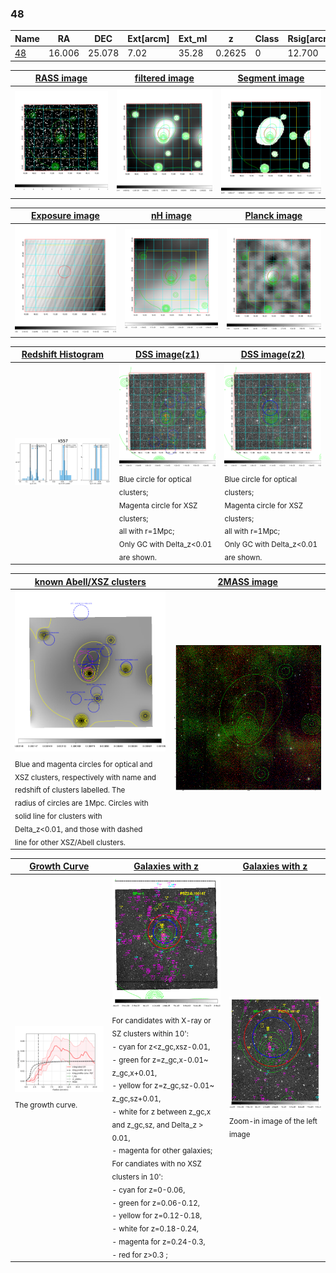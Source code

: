 <div STYLE="page-break-after: always;"></div>

### 48

|Name          |RA          |DEC      | Ext[arcm] | Ext_ml | z    | Class| Rsig[arcmin] | CRsig[c/s] | CR500[c/s] | R500[Mpc] |L500[erg/s]|F500[erg/s/cm^2]| M500[Msun]|Tx[keV]|beta|GC(XSZ,Delta_z<0.01)| GC(OPT,Delta_z<0.01)|GC|alias|
|--------------|------------|------------|---|---|-----------|--------|------|------|----|----|----|----|----|----|----|----|----|----|---|
|[48](script/48.md)     | 16.006       | 25.078       | 7.02    | 35.28   | 0.2625 | 0   | 12.700 |0.039 |0.035 |0.897 |1.388e+44 |6.536e-13 |2.679e+14 |4.286 |2.077 |-, |-, |-, |k557|

|[RASS image](../image/48/48_img.pdf)|[filtered image](../image/48/48_fil.pdf)|[Segment image](../image/48/48_seg.pdf)|
|-------------------|--------------------|-------------------|
| <img src="../image/48/48_img.png" width="300">  | <img src="../image/48/48_fil.png" width="300">   | <img src="../image/48/48_seg.png" width="300">  |

|[Exposure image](../image/48/48_mex.pdf)| [nH image](../image/48/48_nh.pdf)| [Planck image](../image/48/48_p.pdf)|
|-------------------|--------------------|-------------------|
|<img src="../image/48/48_mex.png" width="300">   | <img src="../image/48/48_nh.png" width="300">    | <img src="../image/48/48_p.png" width="300"> |

|[Redshift Histogram](../image/48/48_zg.pdf) | [DSS image(z1)](../image/48/48_dss_z1.pdf)      |  [DSS image(z2)](../image/48/48_dss_z2.pdf)    |
|-------------------|--------------------|-------------------|
|<img src="../image/48/48_zg.png" width="300"> |<img src="../image/48/48_dss_z1.png" width="300"> <sub><br>Blue circle for optical clusters; <br>Magenta circle for XSZ clusters; <br>all with r=1Mpc; <br>Only GC with Delta_z<0.01 are shown. </sub>| <img src="../image/48/48_dss_z2.png" width="300"><sub><br>Blue circle for optical clusters; <br>Magenta circle for XSZ clusters; <br>all with r=1Mpc; <br>Only GC with Delta_z<0.01 are shown. </sub> |

|[known Abell/XSZ clusters](../image/48/48_m.pdf) | [2MASS image](../image/48/48_2mass.pdf)      |
|-------------------|-------------------|
|<img src=../image/48/48_m.png width="300"> <sub><br>Blue and magenta circles for optical and <br>XSZ clusters, respectively with name and <br>redshift of clusters labelled. The <br>radius of circles are 1Mpc. Circles with <br>solid line for clusters with <br>Delta_z<0.01, and those with dashed <br>line for other XSZ/Abell clusters.        </sub>|<img src="../image/48/48_2mass.png" width="300">  |

|[Growth Curve](../image/48/48_gca_all.png) |[Galaxies with z](../image/48/48_opt_ned.pdf) |[Galaxies with z](../image/48/48_opt_ned_zoom.pdf) |
|-------------------|-------------------|-------------------|
| <img src="../image/48/48_gca_all.png" width="300"> <sub><br>The growth curve.</sub>| <img src=../image/48/48_opt_ned.png width="300"> <br><sub> For candidates with X-ray or SZ clusters within 10': <br> - cyan for z<z_gc,xsz-0.01, <br> - green for z=z_gc,x-0.01~ z_gc,x+0.01, <br> - yellow for z=z_gc,sz-0.01~ z_gc,sz+0.01, <br> - white for z between z_gc,x and z_gc,sz, and Delta_z > 0.01, <br> - magenta for other galaxies; <br>For candiates with no XSZ clusters in 10': <br> - cyan for z=0-0.06, <br> - green for z=0.06-0.12, <br> - yellow for z=0.12-0.18, <br> - white for z=0.18-0.24, <br> - magenta for z=0.24-0.3, <br> - red for z>0.3 ;  </sub>|<img src=../image/48/48_opt_ned_zoom.png width="300">  <br><sub> Zoom-in image of the left image</sub>|




